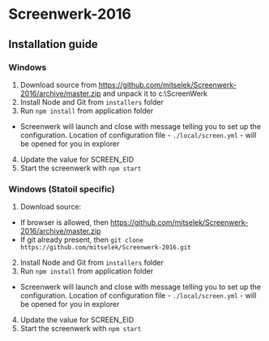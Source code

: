 # Screenwerk-2016

## Installation guide

### Windows
1. Download source from https://github.com/mitselek/Screenwerk-2016/archive/master.zip and unpack it to c:\ScreenWerk
2. Install Node and Git from `installers` folder
3. Run `npm install` from application folder
  - Screenwerk will launch and close with message telling you to set up the configuration. Location of configuration file - `./local/screen.yml` -  will be opened for you in explorer
4. Update the value for SCREEN_EID
6. Start the screenwerk with `npm start`

### Windows (Statoil specific)

1. Download source:
  - If browser is allowed, then https://github.com/mitselek/Screenwerk-2016/archive/master.zip
  - If git already present, then `git clone https://github.com/mitselek/Screenwerk-2016.git`
2. Install Node and Git from `installers` folder
3. Run `npm install` from application folder
  - Screenwerk will launch and close with message telling you to set up the configuration. Location of configuration file - `./local/screen.yml` -  will be opened for you in explorer
4. Update the value for SCREEN_EID
6. Start the screenwerk with `npm start`
